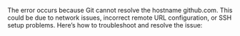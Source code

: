 The error occurs because Git cannot resolve the hostname github.com. This could be due to network issues, incorrect remote URL configuration, or SSH setup problems. Here’s how to troubleshoot and resolve the issue:
